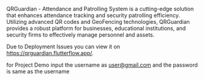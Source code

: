 QRGuardian - Attendance and Patrolling System is a cutting-edge solution that enhances attendance tracking and security patrolling efficiency. Utilizing advanced QR codes and GeoFencing technologies, QRGuardian provides a robust platform for businesses, educational institutions, and security firms to effectively manage personnel and assets.

Due to Deployment Issues you can view it on https://qrguardian.flutterflow.app/.

for Project Demo input the username as user@gmail.com and the password is same as the username
